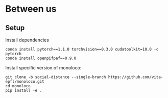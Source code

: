 # Between us

## Setup

Install dependencies
```
conda install pytorch==1.1.0 torchvision==0.3.0 cudatoolkit=10.0 -c pytorch
conda install openpifpaf==0.9.0
```

Install specific version of monoloco:
```
git clone -b social-distance --single-branch https://github.com/vita-epfl/monoloco.git
cd monoloco
pip install -e .
```
